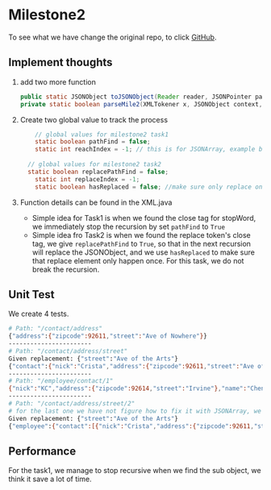 # Milestone2

To see what we have change the original repo, to click [GitHub](https://github.com/tonychen257/JSON-java).

## Implement thoughts

1. add two more function

   ```java
   public static JSONObject toJSONObject(Reader reader, JSONPointer path) {}
   private static boolean parseMile2(XMLTokener x, JSONObject context, String name, XMLParserConfiguration config, String stopKey) {}
   ```

2. Create two global value to track the process

   ```java
       // global values for milestone2 task1
       static boolean pathFind = false;
       static int reachIndex = -1; // this is for JSONArray, example books/2
   	
   	 // global values for milestone2 task2
   	 static boolean replacePathFind = false;
       static int replaceIndex = -1;
       static boolean hasReplaced = false; //make sure only replace once
   ```

3. Function details can be found in the XML.java
   - Simple idea for Task1 is when we found the close tag for stopWord, we immediately stop the recursion by set `pathFind` to  `True`
   - Simple idea fro Task2 is when we found the replace token's close tag, we give `replacePathFind` to `True`, so that in the next recursion will replace the JSONObject, and we use `hasReplaced` to make sure that replace element only happen once. For this task, we do not break the recursion.



## Unit Test

We create 4 tests.

```bash
# Path: "/contact/address"
{"address":{"zipcode":92611,"street":"Ave of Nowhere"}}
-----------------------
# Path: "/contact/address/street"
Given replacement: {"street":"Ave of the Arts"}
{"contact":{"nick":"Crista","address":{"zipcode":92611,"street":"Ave of the Arts"},"name":"Crista Lopes"}}
-----------------------
# Path: "/employee/contact/1"
{"nick":"KC","address":{"zipcode":92614,"street":"Irvine"},"name":"Chen"}
-----------------------
# Path: "/contact/address/street/2"
# for the last one we have not figure how to fix it with JSONArray, we might do it in the future update
Given replacement: {"street":"Ave of the Arts"}
{"employee":{"contact":[{"nick":"Crista","address":{"zipcode":92611,"street":["Ave of the Arts","Ave of Two","Ave of Three"]},"name":"Crista Lopes"},{"nick":"KC","address":{"zipcode":92614,"street":"Irvine"},"name":"Chen"}]}}
```

## Performance

For the task1, we manage to stop recursive when we find the sub object, we think it save a lot of time.
